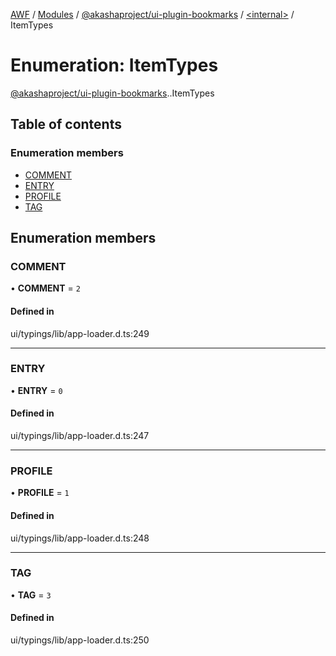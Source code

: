 [AWF](../README.md) / [Modules](../modules.md) / [@akashaproject/ui-plugin-bookmarks](../modules/akashaproject_ui_plugin_bookmarks.md) / [<internal\>](../modules/akashaproject_ui_plugin_bookmarks._internal_.md) / ItemTypes

# Enumeration: ItemTypes

[@akashaproject/ui-plugin-bookmarks](../modules/akashaproject_ui_plugin_bookmarks.md).[<internal>](../modules/akashaproject_ui_plugin_bookmarks._internal_.md).ItemTypes

## Table of contents

### Enumeration members

- [COMMENT](akashaproject_ui_plugin_bookmarks._internal_.ItemTypes.md#comment)
- [ENTRY](akashaproject_ui_plugin_bookmarks._internal_.ItemTypes.md#entry)
- [PROFILE](akashaproject_ui_plugin_bookmarks._internal_.ItemTypes.md#profile)
- [TAG](akashaproject_ui_plugin_bookmarks._internal_.ItemTypes.md#tag)

## Enumeration members

### COMMENT

• **COMMENT** = `2`

#### Defined in

ui/typings/lib/app-loader.d.ts:249

___

### ENTRY

• **ENTRY** = `0`

#### Defined in

ui/typings/lib/app-loader.d.ts:247

___

### PROFILE

• **PROFILE** = `1`

#### Defined in

ui/typings/lib/app-loader.d.ts:248

___

### TAG

• **TAG** = `3`

#### Defined in

ui/typings/lib/app-loader.d.ts:250
